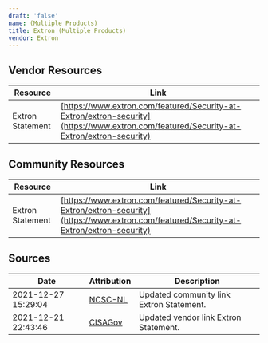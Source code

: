 ```yaml
---
draft: 'false'
name: (Multiple Products)
title: Extron (Multiple Products)
vendor: Extron
---
```


## Vendor Resources
| Resource | Link |
| --- | --- |
| Extron Statement | [https://www.extron.com/featured/Security-at-Extron/extron-security](https://www.extron.com/featured/Security-at-Extron/extron-security) |

## Community Resources
| Resource | Link |
| --- | --- |
| Extron Statement | [https://www.extron.com/featured/Security-at-Extron/extron-security](https://www.extron.com/featured/Security-at-Extron/extron-security) |


## Sources
| Date | Attribution | Description |
| --- | --- | --- |
| 2021-12-27 15:29:04 | [NCSC-NL](https://github.com/NCSC-NL/log4shell/blob/main/software/README.md) | Updated community link Extron Statement.  |
| 2021-12-21 22:43:46 | [CISAGov](https://raw.githubusercontent.com/cisagov/log4j-affected-db/develop/README.md) | Updated vendor link Extron Statement.  |

